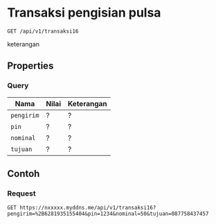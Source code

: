 # Transaksi pengisian pulsa
```http
GET /api/v1/transaksi16
```
keterangan
## Properties
### Query
Nama  | Nilai | Keterangan
--- | --- | ---
<code>pengirim</code> | ? | ?
<code>pin</code> | ? | ?
<code>nominal</code> | ? | ?
<code>tujuan</code> | ? | ?

## Contoh

### Request
```http
GET https://nxxxxx.myddns.me/api/v1/transaksi16?pengirim=%2B6281935155404&pin=1234&nominal=50&tujuan=087758437457
```
